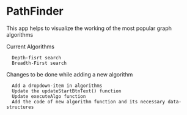 # PathFinder

This app helps to visualize the working of the most popular graph algorithms

Current Algorithms

      Depth-fisrt search
      Breadth-First search
      
      
      
Changes to be done while adding a new algorithm

      Add a dropdown-item in algorithms
      Update the updateStartBtnText() function
      Update executeAlgo function
      Add the code of new algorithm function and its necessary data-structures
